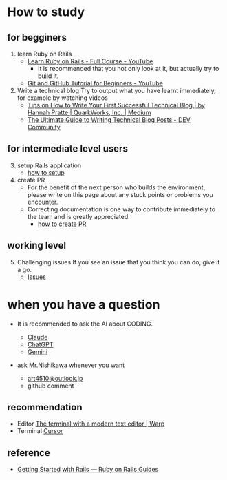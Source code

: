 # How to study
## for begginers
1. learn Ruby on Rails
     * [Learn Ruby on Rails \- Full Course \- YouTube](https://www.youtube.com/watch?v=fmyvWz5TUWg)
       * It is recommended that you not only look at it, but actually try to build it.
     * [Git and GitHub Tutorial for Beginners \- YouTube](https://www.youtube.com/watch?v=tRZGeaHPoaw)
2. Write a technical blog
Try to output what you have learnt immediately, for example by watching videos
      * [Tips on How to Write Your First Successful Technical Blog \| by Hannah Pratte \| QuarkWorks, Inc\. \| Medium](https://medium.com/quark-works/tips-on-how-to-write-your-first-successful-technical-blog-4cb65e5b4ce4)
      * [The Ultimate Guide to Writing Technical Blog Posts \- DEV Community](https://dev.to/blackgirlbytes/the-ultimate-guide-to-writing-technical-blog-posts-5464)
## for intermediate level users
3. setup Rails application
   * [how to setup](https://github.com/nishikawa1031/mainApp?tab=readme-ov-file#how-to-setup)
4. create PR
   * For the benefit of the next person who builds the environment, please write on this page about any stuck points or problems you encounter.
   * Correcting documentation is one way to contribute immediately to the team and is greatly appreciated.
     * [how to create PR](documents/work_way/pr.md)
## working level
5. Challenging issues
If you see an issue that you think you can do, give it a go.
   * [Issues](https://github.com/nishikawa1031/mainApp/issues)

# when you have a question
* It is recommended to ask the AI about CODING.
  * [Claude](https://claude.ai/new)
  * [ChatGPT](https://chatgpt.com/)
  * [Gemini](https://gemini.google.com/app)

* ask Mr.Nishikawa whenever you want 
  * art4510@outlook.jp
  * github comment

## recommendation
* Editor
[The terminal with a modern text editor \| Warp](https://www.warp.dev/text-editor)
* Terminal
[Cursor](https://www.cursor.com/)

## reference
* [Getting Started with Rails — Ruby on Rails Guides](https://guides.rubyonrails.org/getting_started.html)
